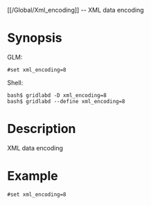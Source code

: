 [[/Global/Xml_encoding]] -- XML data encoding

# Synopsis

GLM:

~~~
#set xml_encoding=8
~~~

Shell:

~~~
bash$ gridlabd -D xml_encoding=8
bash$ gridlabd --define xml_encoding=8
~~~

# Description

XML data encoding

# Example

~~~
#set xml_encoding=8
~~~
